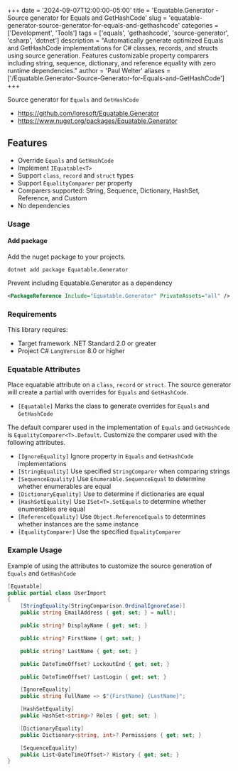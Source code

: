 ﻿+++
date = '2024-09-07T12:00:00-05:00'
title = 'Equatable.Generator - Source generator for Equals and GetHashCode'
slug = 'equatable-generator-source-generator-for-equals-and-gethashcode'
categories = ['Development', 'Tools']
tags = ['equals', 'gethashcode', 'source-generator', 'csharp', 'dotnet']
description = "Automatically generate optimized Equals and GetHashCode implementations for C# classes, records, and structs using source generation. Features customizable property comparers including string, sequence, dictionary, and reference equality with zero runtime dependencies."
author = 'Paul Welter'
aliases = ['/Equatable.Generator-Source-Generator-for-Equals-and-GetHashCode']
+++


Source generator for `Equals` and `GetHashCode`

* <https://github.com/loresoft/Equatable.Generator>
* <https://www.nuget.org/packages/Equatable.Generator>

## Features

* Override `Equals` and `GetHashCode`
* Implement `IEquatable<T>`
* Support `class`, `record` and `struct` types
* Support `EqualityComparer` per property
* Comparers supported: String, Sequence, Dictionary, HashSet, Reference, and Custom
* No dependencies

### Usage

#### Add package

Add the nuget package to your projects.

`dotnet add package Equatable.Generator`

Prevent including Equatable.Generator as a dependency

```xml
<PackageReference Include="Equatable.Generator" PrivateAssets="all" />
```

### Requirements

This library requires:

* Target framework .NET Standard 2.0 or greater
* Project C# `LangVersion` 8.0 or higher

### Equatable Attributes

Place equatable attribute on a `class`, `record` or `struct`.  The source generator will create a partial with overrides for `Equals` and `GetHashCode`.

* `[Equatable]` Marks the class to generate overrides for `Equals` and `GetHashCode`

 The default comparer used in the implementation of `Equals` and `GetHashCode` is `EqualityComparer<T>.Default`.  Customize the comparer used with the following attributes.

* `[IgnoreEquality]` Ignore property in `Equals` and `GetHashCode` implementations
* `[StringEquality]` Use specified `StringComparer` when comparing strings
* `[SequenceEquality]` Use `Enumerable.SequenceEqual` to determine whether enumerables are equal
* `[DictionaryEquality]` Use to determine if dictionaries are equal
* `[HashSetEquality]` Use `ISet<T>.SetEquals` to determine whether enumerables are equal
* `[ReferenceEquality]` Use `Object.ReferenceEquals` to determines whether instances are the same instance
* `[EqualityComparer]` Use the specified `EqualityComparer`

### Example Usage

Example of using the attributes to customize the source generation of `Equals` and `GetHashCode`

``` c#
[Equatable]
public partial class UserImport
{
    [StringEquality(StringComparison.OrdinalIgnoreCase)]
    public string EmailAddress { get; set; } = null!;

    public string? DisplayName { get; set; }

    public string? FirstName { get; set; }

    public string? LastName { get; set; }

    public DateTimeOffset? LockoutEnd { get; set; }

    public DateTimeOffset? LastLogin { get; set; }

    [IgnoreEquality]
    public string FullName => $"{FirstName} {LastName}";

    [HashSetEquality]
    public HashSet<string>? Roles { get; set; }

    [DictionaryEquality]
    public Dictionary<string, int>? Permissions { get; set; }

    [SequenceEquality]
    public List<DateTimeOffset>? History { get; set; }
}
```
